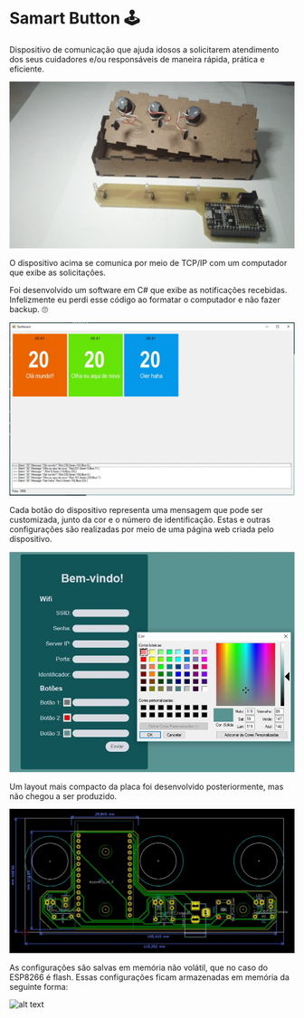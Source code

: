 # Samart Button 🕹
 Dispositivo de comunicação que ajuda idosos a solicitarem atendimento dos seus cuidadores e/ou responsáveis de maneira rápida, prática e eficiente.


![alt text](Imagens/montagem1.jpeg "Dispositivo apresentado em sala.")

O dispositivo acima se comunica por meio de TCP/IP com um computador que exibe as solicitações.

Foi desenvolvido um software em C# que exibe as notificações recebidas. Infelizmente eu perdi esse código ao formatar o computador e não fazer backup. 🙄

![alt text](Imagens/Dashboard.jpeg "Dispositivo apresentado em sala.")

Cada botão do dispositivo representa uma mensagem que pode ser customizada, junto da cor e o número de identificação. Estas e outras configurações são realizadas por meio de uma página web criada pelo dispositivo.

![alt text](Imagens/Painel_conf.jpeg "Tela de configuração.")

Um layout mais compacto da placa foi desenvolvido posteriormente, mas não chegou a ser produzido.

![alt text](Imagens/layout3.3.jpeg "Novo layout.")

As configurações são salvas em memória não volátil, que no caso do ESP8266 é flash. Essas configurações ficam armazenadas em memória da seguinte forma:

![alt text](Imagens/Memória.jpeg "Disposição em memória")


